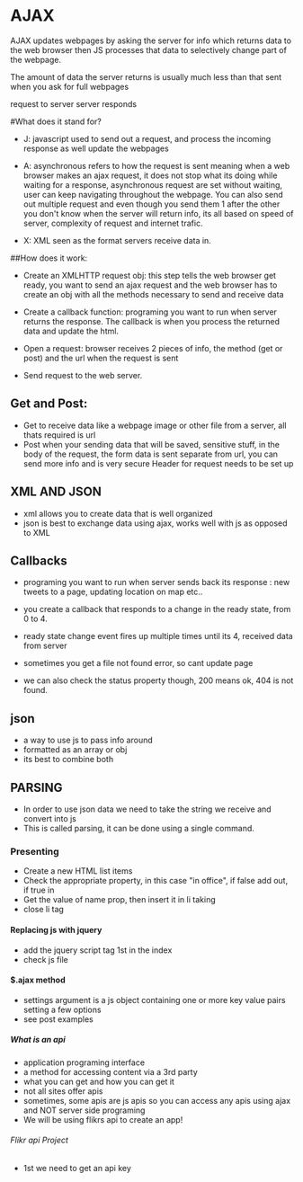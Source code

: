 # AJAX

AJAX updates webpages by asking the server for info which returns data to the
web browser then JS processes that data to selectively change part of the webpage.

The amount of data the server returns is usually much less than that sent when you
ask for full webpages

request to server
server responds

#What does it stand for?

- J: javascript used to send out a request, and process the incoming response as well
update the webpages

- A: asynchronous refers to how the request is sent
meaning when a web browser makes an ajax request, it does not stop
what its doing while waiting for a response, asynchronous request are set without
waiting, user can keep navigating throughout the webpage. You can also send out
multiple request and even though you send them 1 after the other you don't know
when the server will return info, its all based on speed of server, complexity of request and internet trafic.

- X: XML seen as the format servers receive data in.

##How does it work:

- Create an XMLHTTP request obj: this step tells the web browser get ready, you want
to send an ajax request and the web browser has to create an obj with all the methods necessary to send and receive data

- Create a callback function: programing you want to run when server returns the response. The callback is when you process the returned data and update the html.

- Open a request: browser receives 2 pieces of info, the method (get or post) and the url when the request is sent

- Send request to the web server.

## Get and Post:

- Get to receive data like a webpage image or other file from a server, all thats required is url
- Post when your sending data that will be saved, sensitive stuff, in the body of the request, the form data is sent separate from url, you can send more info and is very secure
Header for request needs to be set up

## XML AND JSON

- xml allows you to create data that is well organized
- json is best to exchange data using ajax, works well with js as opposed to XML

## Callbacks
- programing you want to run when server sends back its response : new tweets to a page, updating location on map etc..

- you create a callback that responds to a change in the ready state, from 0 to 4.
- ready state change event fires up multiple times until its 4, received data from server
- sometimes you get a file not found error, so cant update page
- we can also check the status property though, 200 means ok, 404 is not found.

## json
- a way to use js to pass info around
- formatted as an array or obj
- its best to combine both

## PARSING
- In order to use json data we need to take the string we receive and convert into js
- This is called parsing, it can be done using a single command.

### Presenting

- Create a new HTML list items
- Check the appropriate property, in this case "in office", if false add out, if true in
- Get the value of name prop, then insert it in li taking
- close li tag

#### Replacing js with jquery
- add the jquery script tag 1st in the index
- check js file

#### $.ajax method

- settings argument is a js object containing one or more key value pairs setting a few options
- see post examples

##### What is an api

- application programing interface
 - a method for accessing content via a 3rd party
 - what you can get and how you can get it
 - not all sites offer apis
 - sometimes, some apis are js apis so you can access any apis using ajax and NOT server side programing
 - We will be using flikrs api to create an app!

###### Flikr api Project

- 1st we need to get an api key
